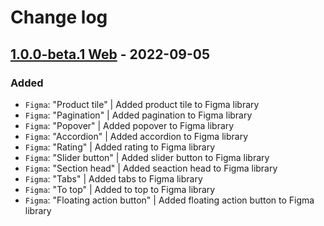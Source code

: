 # Change log

## [1.0.0-beta.1 Web](https://github.com/cake-hub/lidl-web-figma/tree/v1.0.0-beta.1) - 2022-09-05

### Added

* `Figma`: "Product tile" | Added product tile to Figma library
* `Figma`: "Pagination" | Added pagination to Figma library
* `Figma`: "Popover" | Added popover to Figma library
* `Figma`: "Accordion" | Added accordion to Figma library
* `Figma`: "Rating" | Added rating to Figma library
* `Figma`: "Slider button" | Added slider button to Figma library
* `Figma`: "Section head" | Added seaction head to Figma library
* `Figma`: "Tabs" | Added tabs to Figma library
* `Figma`: "To top" | Added to top to Figma library
* `Figma`: "Floating action button" | Added floating action button to Figma library

